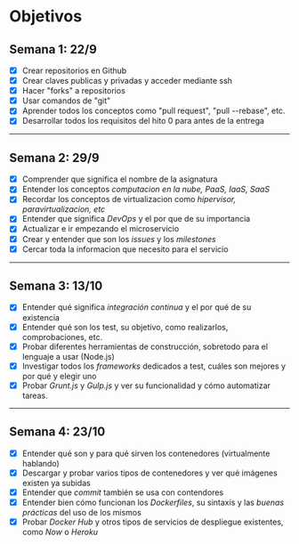 # Objetivos

## Semana 1: 22/9

- [x] Crear repositorios en Github
- [x] Crear claves publicas y privadas y acceder mediante ssh
- [x] Hacer "forks" a repositorios
- [x] Usar comandos de "git"
- [x] Aprender todos los conceptos como "pull request", "pull --rebase", etc.
- [x] Desarrollar todos los requisitos del hito 0 para antes de la entrega

---

## Semana 2: 29/9
- [x] Comprender que significa el nombre de la asignatura
- [x] Entender los conceptos *computacion en la nube, PaaS, IaaS, SaaS*
- [x] Recordar los conceptos de virtualizacion como *hipervisor, paravirtualizacion, etc*
- [x] Entender que significa *DevOps* y el por que de su importancia
- [x] Actualizar e ir empezando el microservicio
- [x] Crear y entender que son los *issues* y los *milestones*
- [x] Cercar toda la informacion que necesito para el servicio

---

## Semana 3: 13/10
- [x] Entender qué significa *integración continua* y el por qué de su existencia
- [x] Entender qué son los test, su objetivo, como realizarlos, comprobaciones, etc.
- [x] Probar diferentes herramientas de construcción, sobretodo para el lenguaje a usar (Node.js)
- [x] Investigar todos los *frameworks* dedicados a test, cuáles son mejores y por qué y elegir uno
- [x] Probar *Grunt.js* y *Gulp.js* y ver su funcionalidad y cómo automatizar tareas.

---

## Semana 4: 23/10
- [x] Entender qué son y para qué sirven los contenedores (virtualmente hablando)
- [x] Descargar y probar varios tipos de contenedores y ver qué imágenes existen ya subidas
- [x] Entender que *commit* también se usa con contendores 
- [x] Entender bien cómo funcionan los *Dockerfiles*, su sintaxis y las *buenas prácticas* del uso de los mismos
- [x] Probar *Docker Hub* y otros tipos de servicios de despliegue existentes, como *Now* o *Heroku*
